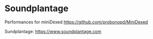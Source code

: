 # Soundplantage
Performances for miniDexed https://github.com/probonopd/MiniDexed

Sundplantage: https://www.soundplantage.com

